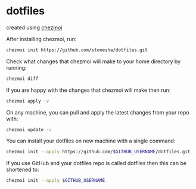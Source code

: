 # dotfiles

created using [chezmoi](https://www.chezmoi.io/)

After installing chezmoi, run:
```bash
chezmoi init https://github.com/stonesha/dotfiles.git
```
Check what changes that chezmoi will make to your home directory by running:
```bash
chezmoi diff
```
If you are happy with the changes that chezmoi will make then run:
```bash
chezmoi apply -v
```
On any machine, you can pull and apply the latest changes from your repo with:
```bash
chezmoi update -v
```

You can install your dotfiles on new machine with a single command:
```bash
chezmoi init --apply https://github.com/$GITHUB_USERNAME/dotfiles.git
```
If you use GitHub and your dotfiles repo is called dotfiles then this can be shortened to:
```bash
chezmoi init --apply $GITHUB_USERNAME
```
